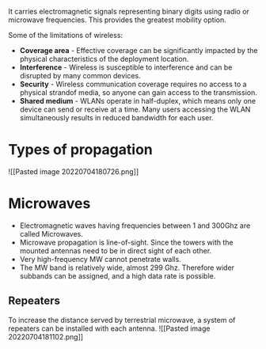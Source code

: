 It carries electromagnetic signals representing binary digits using radio or microwave frequencies. This provides the greatest mobility option.

Some of the limitations of wireless:
- **Coverage area** - Effective coverage can be significantly impacted by the physical characteristics of the deployment location.
- **Interference** - Wireless is susceptible to interference and can be disrupted by many common devices.
- **Security** - Wireless communication coverage requires no access to a physical strandof media, so anyone can gain access to the transmission.
- **Shared medium** - WLANs operate in half-duplex, which means only one device can send or receive at a time. Many users accessing the WLAN simultaneously results in reduced bandwidth for each user.

# Types of propagation
![[Pasted image 20220704180726.png]]

# Microwaves
- Electromagnetic waves having frequencies between 1 and 300Ghz are called Microwaves.
- Microwave propagation is line-of-sight. Since the towers with the mounted antennas need to be in direct sight of each other.
- Very high-frequency MW cannot penetrate walls.
- The MW band is relatively wide, almost 299 Ghz.
	 Therefore wider subbands can be assigned, and a high data rate is possible.

## Repeaters
To increase the distance served by terrestrial microwave, a system of repeaters can be installed with each antenna.
![[Pasted image 20220704181102.png]]

